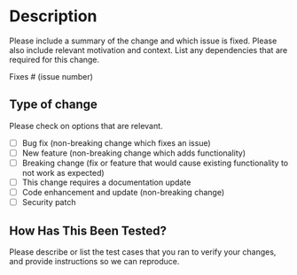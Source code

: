 # Description

Please include a summary of the change and which issue is fixed. Please also include relevant motivation and context. List any dependencies that are required for this change.

Fixes # (issue number)

## Type of change

Please check on options that are relevant.

- [ ] Bug fix (non-breaking change which fixes an issue)
- [ ] New feature (non-breaking change which adds functionality)
- [ ] Breaking change (fix or feature that would cause existing functionality to not work as expected)
- [ ] This change requires a documentation update
- [ ] Code enhancement and update (non-breaking change)
- [ ] Security patch

## How Has This Been Tested?

Please describe or list the test cases that you ran to verify your changes, and provide instructions so we can reproduce. 

